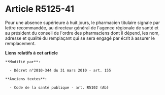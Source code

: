 # Article R5125-41

Pour une absence supérieure à huit jours, le pharmacien titulaire signale par lettre recommandée,      au directeur général
de l'agence régionale de santé et au président du conseil de l'ordre des pharmaciens dont il dépend, les nom, adresse et
qualité du remplaçant qui se sera engagé par écrit à assurer le remplacement.

**Liens relatifs à cet article**

	**Modifié par**:

	  - Décret n°2010-344 du 31 mars 2010 - art. 155

	**Anciens textes**:

	  - Code de la santé publique - art. R5102 (Ab)

